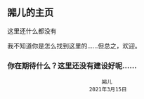 ## 嘂儿的主页

这里还什么都没有

我不知道你是怎么找到这里的……但总之，欢迎。

### 你在期待什么？这里还没有建设好呢……

                                  嘂儿
                              2021年3月15日

